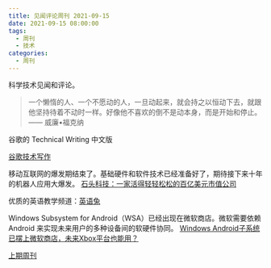 ```yaml
---
title: 见闻评论周刊 2021-09-15
date: 2021-09-15 08:00:00
tags:
  - 周刊
  - 技术
categories:
  - 周刊
---
```


科学技术见闻和评论。

> 一个懒惰的人、一个不愿动的人，一旦动起来，就会持之以恒动下去，就跟他坚持待着不动时一样。好像他不喜欢的倒不是动本身，而是开始和停止。 —— 威廉•福克纳

谷歌的 Technical Writing 中文版

[谷歌技术写作](https://docs.google.com/document/d/16aoMrMGHPIR1i_eUNRvksdDdwcDG6KiOJN6Vfh-n8-s/edit#heading=h.2o89lfunn1li)

移动互联网的爆发期结束了。基础硬件和软件技术已经准备好了，期待接下来十年的机器人应用大爆发。
[石头科技：一家活得轻轻松松的百亿美元市值公司](https://www.latepost.com/news/dj_detail?id=810)

优质的英语教学频道：[英语兔](https://youtube.com/c/yingyutu)

Windows Subsystem for Android（WSA）已经出现在微软商店。微软需要依赖 Android 来实现未来用户的多种设备间的软硬件协同。
[Windows Android子系统已摆上微软商店，未来Xbox平台也能用？](http://www.expreview.com/80312.html)

[上期周刊](./weekly-2021-09-05)

